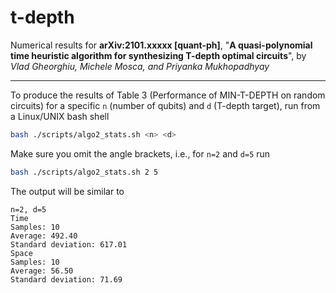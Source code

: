 # t-depth
Numerical results for **arXiv:2101.xxxxx [quant-ph]**, "**A quasi-polynomial time heuristic algorithm for synthesizing T-depth optimal circuits**", by *Vlad Gheorghiu, Michele Mosca, and Priyanka Mukhopadhyay*

---

To produce the results of Table 3 (Performance of MIN-T-DEPTH on random circuits) for a specific `n` (number of qubits) and `d` (T-depth target), run from a Linux/UNIX bash shell 

```bash
bash ./scripts/algo2_stats.sh <n> <d>
```

Make sure you omit the angle brackets, i.e., for `n=2` and `d=5` run

```bash
bash ./scripts/algo2_stats.sh 2 5
```

The output will be similar to

```
n=2, d=5
Time
Samples: 10
Average: 492.40
Standard deviation: 617.01
Space
Samples: 10
Average: 56.50
Standard deviation: 71.69
```
